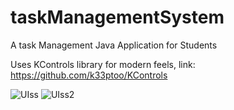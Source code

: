 # taskManagementSystem

A task Management Java Application for Students

Uses KControls library for modern feels, 
link: https://github.com/k33ptoo/KControls


![UIss](https://user-images.githubusercontent.com/108247941/217843731-7a7728f0-609d-4e79-ac39-488f10e673cb.png)
![UIss2](https://user-images.githubusercontent.com/108247941/217844103-282d2866-f41e-4344-8a38-c554a90ae928.png)
